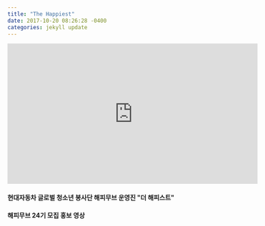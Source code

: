 ```yaml
---
title: "The Happiest"
date: 2017-10-20 08:26:28 -0400
categories: jekyll update
---
```


<iframe width="560" height="315" src="https://www.youtube.com/embed/2lJxBPss3fI" frameborder="0" allow="accelerometer; autoplay; encrypted-media; gyroscope; picture-in-picture" allowfullscreen></iframe>

#### 현대자동차 글로벌 청소년 봉사단 해피무브 운영진 "더 해피스트"
#### 해피무브 24기 모집 홍보 영상
